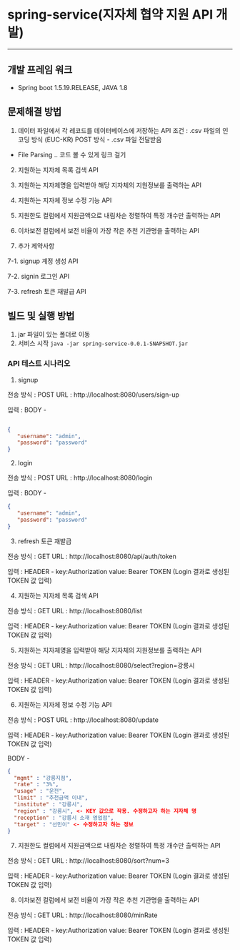 # spring-service(지자체 협약 지원 API 개발)

* * *

## 개발 프레임 워크
* Spring boot 1.5.19.RELEASE, JAVA 1.8


## 문제해결 방법

1. 데이터 파일에서 각 레코드를 데이터베이스에 저장하는 API
조건 : .csv 파일의 인코딩 방식 (EUC-KR)
POST 방식 - .csv 파일 전달받음

* File Parsing
.. 코드 볼 수 있게 링크 걸기





2. 지원하는 지자체 목록 검색 API

3. 지원하는 지자체명을 입력받아 해당 지자체의 지원정보를 출력하는 API

4. 지원하는 지자체 정보 수정 기능 API

5. 지원한도 컬럼에서 지원금액으로 내림차순 정렬하여 특정 개수만 출력하는 API

6. 이차보전 컬럼에서 보전 비율이 가장 작은 추천 기관명을 출력하는 API

7. 추가 제약사항

7-1. signup 계정 생성 API

7-2. signin 로그인 API

7-3. refresh 토큰 재발급 API



## 빌드 및 실행 방법


1. jar 파일이 있는 폴더로 이동
2. 서비스 시작
``` java -jar spring-service-0.0.1-SNAPSHOT.jar ```

### API 테스트 시나리오


1. signup 

전송 방식 : POST
URL : http://localhost:8080/users/sign-up

입력 :
BODY - 
```json

{
   "username": "admin",
   "password": "password"
}
```


2. login

전송 방식 : POST
URL : http://localhost:8080/login

입력 :
BODY - 
```json
{
   "username": "admin",
   "password": "password"
}
```

3. refresh 토큰 재발급

전송 방식 : GET
URL : http://localhost:8080/api/auth/token

입력 :
HEADER - 
key:Authorization 
value: Bearer TOKEN (Login 결과로 생성된 TOKEN 값 입력)

4. 지원하는 지자체 목록 검색 API

전송 방식 : GET
URL : http://localhost:8080/list

입력 :
HEADER - 
key:Authorization 
value: Bearer TOKEN (Login 결과로 생성된 TOKEN 값 입력)

5. 지원하는 지자체명을 입력받아 해당 지자체의 지원정보를 출력하는 API

전송 방식 : GET
URL : http://localhost:8080/select?region=강릉시

입력 :
HEADER - 
key:Authorization 
value: Bearer TOKEN (Login 결과로 생성된 TOKEN 값 입력)

6. 지원하는 지자체 정보 수정 기능 API

전송 방식 : POST
URL : http://localhost:8080/update

입력 :
HEADER - 
key:Authorization 
value: Bearer TOKEN (Login 결과로 생성된 TOKEN 값 입력)

BODY - 
```json
{
  "mgmt" : "강릉지점", 
  "rate" : "3%",
  "usage" : "운전",
  "limit" : "추천금액 이내",
  "institute" : "강릉시",
  "region" : "강릉시", <- KEY 값으로 작용. 수정하고자 하는 지자체 명
  "reception" : "강릉시 소재 영업점",
  "target" : "선민이" <- 수정하고자 하는 정보
}
```

7. 지원한도 컬럼에서 지원금액으로 내림차순 정렬하여 특정 개수만 출력하는 API

전송 방식 : GET
URL : http://localhost:8080/sort?num=3

입력 :
HEADER - 
key:Authorization 
value: Bearer TOKEN (Login 결과로 생성된 TOKEN 값 입력)

8. 이차보전 컬럼에서 보전 비율이 가장 작은 추천 기관명을 출력하는 API

전송 방식 : GET
URL : http://localhost:8080/minRate

입력 :
HEADER - 
key:Authorization 
value: Bearer TOKEN (Login 결과로 생성된 TOKEN 값 입력)


